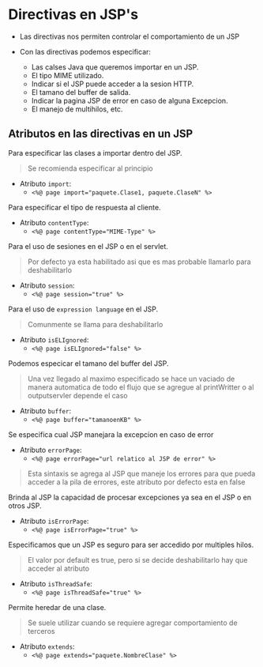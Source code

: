 # Directivas en JSP's

* Las directivas nos permiten controlar el comportamiento de un JSP

* Con las directivas podemos especificar:
    * Las calses Java que queremos importar en un JSP.
    * El tipo MIME utilizado.
    * Indicar si el JSP puede acceder a la sesion HTTP.
    * El tamano del buffer de salida.
    * Indicar la pagina JSP de error en caso de alguna Excepcion.
    * El manejo de multihilos, etc.

## Atributos en las directivas en un JSP

Para especificar las clases a importar dentro del JSP.

> Se recomienda especificar al principio

* Atributo `import`:
    * `<%@ page import="paquete.Clase1, paquete.ClaseN" %>`

Para especificar el tipo de respuesta al cliente.

* Atributo `contentType`:
    * `<%@ page contentType="MIME-Type" %>`

Para el uso de sesiones en el JSP o en el servlet.

> Por defecto ya esta habilitado asi que es mas probable llamarlo para
> deshabilitarlo

* Atributo `session`:
    * `<%@ page session="true" %>`

Para el uso de `expression language` en el JSP.

> Comunmente se llama para deshabilitarlo

* Atributo `isELIgnored`:
    * `<%@ page isELIgnored="false" %>`

Podemos especicar el tamano del buffer del JSP.

> Una vez llegado al maximo especificado se hace un vaciado de manera automatica
> de todo el flujo que se agregue al printWritter o al outputservler depende
> el caso

* Atributo `buffer`:
    * `<%@ page buffer="tamanoenKB" %>`

Se especifica cual JSP manejara la excepcion en caso de error

* Atributo `errorPage`:
    * `<%@ page errorPage="url relatico al JSP de error" %>`

> Esta sintaxis se agrega al JSP que maneje los errores para que pueda acceder
> a la pila de errores, este atributo por defecto esta en false

Brinda al JSP la capacidad de procesar excepciones ya sea en el JSP o en otros
JSP.

* Atributo `isErrorPage`:
    * `<%@ page isErrorPage="true" %>`

Especificamos que un JSP es seguro para ser accedido por multiples hilos.

> El valor por default es true, pero si se decide deshabilitarlo hay
> que acceder al atributo

* Atributo `isThreadSafe`:
    * `<%@ page isThreadSafe="true" %>`

Permite heredar de una clase.

> Se suele utilizar cuando se requiere agregar comportamiento de terceros

* Atributo `extends`:
    * `<%@ page extends="paquete.NombreClase" %>`
